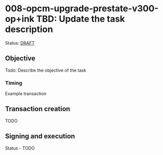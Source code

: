 # 008-opcm-upgrade-prestate-v300-op+ink TBD: Update the task description

Status: [DRAFT]()

## Objective

Todo: Describe the objective of the task

### Timing

Example transaction

## Transaction creation

TODO

## Signing and execution

Status - TODO

